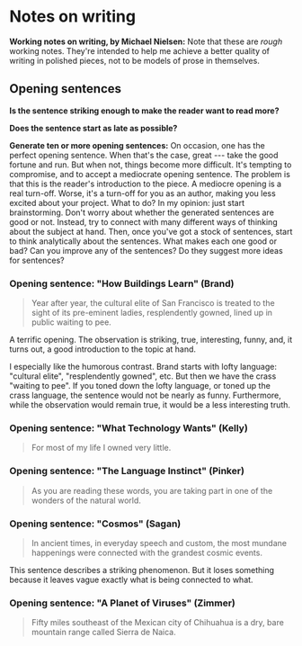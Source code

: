 # Notes on writing

**Working notes on writing, by Michael Nielsen:** Note that these are
  _rough_ working notes.  They're intended to help me achieve a better
  quality of writing in polished pieces, not to be models of prose in
  themselves.

## Opening sentences

**Is the sentence striking enough to make the reader want to read
  more?**

**Does the sentence start as late as possible?**

**Generate ten or more opening sentences:** On occasion, one has the
  perfect opening sentence.  When that's the case, great --- take the
  good fortune and run.  But when not, things become more difficult.
  It's tempting to compromise, and to accept a mediocrate opening
  sentence.  The problem is that this is the reader's introduction to
  the piece.  A mediocre opening is a real turn-off.  Worse, it's a
  turn-off for you as an author, making you less excited about your
  project.  What to do?  In my opinion: just start brainstorming.
  Don't worry about whether the generated sentences are good or not.
  Instead, try to connect with many different ways of thinking about
  the subject at hand.  Then, once you've got a stock of sentences,
  start to think analytically about the sentences.  What makes each
  one good or bad?  Can you improve any of the sentences?  Do they
  suggest more ideas for sentences?

### Opening sentence: "How Buildings Learn" (Brand)

> Year after year, the cultural elite of San Francisco is treated to
> the sight of its pre-eminent ladies, resplendently gowned, lined up
> in public waiting to pee.

A terrific opening.  The observation is striking, true, interesting,
funny, and, it turns out, a good introduction to the topic at hand.  

I especially like the humorous contrast.  Brand starts with lofty
language: "cultural elite", "resplendently gowned", etc.  But then we
have the crass "waiting to pee".  If you toned down the lofty
language, or toned up the crass language, the sentence would not be
nearly as funny.  Furthermore, while the observation would remain
true, it would be a less interesting truth.

### Opening sentence: "What Technology Wants" (Kelly)

> For most of my life I owned very little.

### Opening sentence: "The Language Instinct" (Pinker)

> As you are reading these words, you are taking part in one of the
> wonders of the natural world.

### Opening sentence: "Cosmos" (Sagan)

> In ancient times, in everyday speech and custom, the most mundane
> happenings were connected with the grandest cosmic events.

This sentence describes a striking phenomenon.  But it loses something
because it leaves vague exactly what is being connected to what.

### Opening sentence: "A Planet of Viruses" (Zimmer)

> Fifty miles southeast of the Mexican city of Chihuahua is a dry,
> bare mountain range called Sierra de Naica.

